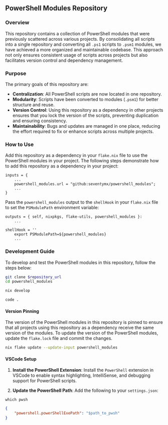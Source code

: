 ## PowerShell Modules Repository

### Overview

This repository contains a collection of PowerShell modules that were previously scattered across various projects. By consolidating all scripts into a single repository and converting all `.ps1`
scripts to `.psm1` modules, we have achieved a more organized and maintainable codebase. This approach not only ensures consistent usage of scripts across projects but also facilitates version control
and dependency management.

### Purpose

The primary goals of this repository are:

-   **Centralization**: All PowerShell scripts are now located in one repository.
-   **Modularity**: Scripts have been converted to modules (`.psm1`) for better structure and reuse.
-   **Version Control**: Using this repository as a dependency in other projects ensures that you lock the version of the scripts, preventing duplication and ensuring consistency.
-   **Maintainability**: Bugs and updates are managed in one place, reducing the effort required to fix or enhance scripts across multiple projects.

### How to Use

Add this repository as a dependency in your `flake.nix` file to use the PowerShell modules in your project. The following steps demonstrate how to add this repository as a dependency in your project:

```code
inputs = {
    ...
    powershell_modules.url = "github:seventymx/powershell_modules";
    ...
}
```

Pass the `powershell_modules` output to the `shellHook` in your `flake.nix` file to set the `PSModulePath` environment variable:

```code
outputs = { self, nixpkgs, flake-utils, powershell_modules }:
    ...
```

```code
shellHook = ''
    export PSModulePath=${powershell_modules}
    ...
```

### Development Guide

To develop and test the PowerShell modules in this repository, follow the steps below:

```sh
git clone $repository_url
cd powershell_modules

nix develop

code .
```

#### Version Pinning

The version of the PowerShell modules in this repository is pinned to ensure that all projects using this repository as a dependency receive the same version of the modules. To update the version of
the PowerShell modules, update the `flake.lock` file and commit the changes.

```sh
nix flake update --update-input powershell_modules
```

#### VSCode Setup

1. **Install the PowerShell Extension**: Install the `PowerShell` extension in VSCode to enable syntax highlighting, IntelliSense, and debugging support for PowerShell scripts.

2. **Update the PowerShell Path**: Add the following to your `settings.json`:

```SH
which pwsh
```

```json
{
    "powershell.powerShellExePath": "$path_to_pwsh"
}
```
